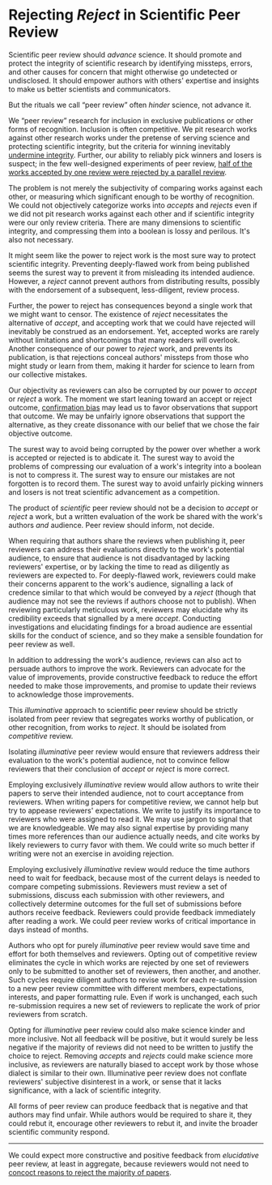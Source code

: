 # Rejecting *Reject* in Scientific Peer Review

Scientific peer review should *advance* science. It should promote and protect the integrity of scientific research by identifying missteps, errors, and other causes for concern that might otherwise go undetected or undisclosed. It should empower authors with others' expertise and insights to make us better scientists and communicators.

But the rituals we call “peer review” often *hinder* science, not advance it.

We “peer review” research for inclusion in exclusive publications or other forms of recognition. Inclusion is often competitive. We pit research works against other research works under the pretense of serving science and protecting scientific integrity, but the criteria for winning inevitably [undermine integrity](./The-Harms-of-Exclusionary-Peer-Reivew.md). Further, our ability to reliably pick winners and losers is suspect; in the few well-designed experiments of peer review, [half of the works accepted by one review were rejected by a parallel review](./Notes.md#replicability). 

The problem is not merely the subjectivity of comparing works against each other, or measuring which significant enough to be worthy of recognition. We could not objectively categorize works into *accepts* and *rejects* even if we did not pit research works against each other and if scientific integrity were our only review criteria. There are many dimensions to scientific integrity, and compressing them into a boolean is lossy and perilous. It's also not necessary.

It might seem like the power to reject work is the most sure way to protect scientific integrity. Preventing deeply-flawed work from being published seems the surest way to prevent it from misleading its intended audience. However, a *reject* cannot prevent authors from distributing results, possibly with the endorsement of a subsequent, less-diligent, review process.

Further, the power to reject has consequences beyond a single work that we might want to censor. The existence of *reject* necessitates the alternative of *accept*, and accepting work that we could have rejected will inevitably be construed as an endorsement. Yet, accepted works are rarely without limitations and shortcomings that many readers will overlook. Another consequence of our power to *reject* work, and prevents its publication, is that rejections conceal authors' missteps from those who might study or learn from them, making it harder for science to learn from our collective mistakes.

Our objectivity as reviewers can also be corrupted by our power to *accept* or *reject* a work. The moment we start leaning toward an accept or reject outcome, [confirmation bias](https://en.wikipedia.org/wiki/Confirmation_bias) may lead us to favor observations that support that outcome. We may be unfairly ignore observations that support the alternative, as they create dissonance with our belief that we chose the fair objective outcome.

The surest way to avoid being corrupted by the power over whether a work is accepted or rejected is to abdicate it. The surest way to avoid the problems of compressing our evaluation of a work's integrity into a boolean is not to compress it. The surest way to ensure our mistakes are not forgotten is to record them. The surest way to avoid unfairly picking winners and losers is not treat scientific advancement as a competition.

The product of *scientific* peer review should not be a decision to *accept* or *reject* a work, but a written evaluation of the work be shared with the work's authors *and* audience. Peer review should inform, not decide.

When requiring that authors share the reviews when publishing it, peer reviewers can address their evaluations directly to the work's potential audience, to ensure that audience is not disadvantaged by lacking reviewers' expertise, or by lacking the time to read as diligently as reviewers are expected to. For deeply-flawed work, reviewers could make their concerns apparent to the work's audience, signalling a lack of credence similar to that which would be conveyed by a *reject* (though that audience may not see the reviews if authors choose not to publish). When reviewing particularly meticulous work, reviewers may elucidate why its credibility exceeds that signalled by a mere *accept*. Conducting investigations and elucidating findings for a broad audience are essential skills for the conduct of science, and so they make a sensible foundation for peer review as well.

In addition to addressing the work's audience, reviews can also act to persuade authors to improve the work. Reviewers can advocate for the value of improvements, provide constructive feedback to reduce the effort needed to make those improvements, and promise to update their reviews to acknowledge those improvements.

This *illuminative* approach to scientific peer review should be strictly isolated from peer review that segregates works worthy of publication, or other recognition, from works to *reject*. It should be isolated from *competitive* review.

Isolating *illuminative* peer review would ensure that reviewers address their evaluation to the work's potential audience, not to convince fellow reviewers that their conclusion of *accept* or *reject* is more correct.

Employing exclusively *illuminative* review would allow authors to write their papers to serve their intended audience, not to court acceptance from reviewers. When writing papers for competitive review, we cannot help but try to appease reviewers' expectations. We write to justify its importance to reviewers who were assigned to read it. We may use jargon to signal that we are knowledgeable. We may also signal expertise by providing many times more references than our audience actually needs, and cite works by likely reviewers to curry favor with them. We could write so much better if writing were not an exercise in avoiding rejection.

Employing exclusively *illuminative* review would reduce the time authors need to wait for feedback, because most of the current delays is needed to compare competing submissions. Reviewers must review a set of submissions, discuss each submission with other reviewers, and collectively determine outcomes for the full set of submissions before authors receive feedback. Reviewers could provide feedback immediately after reading a work. We could peer review works of critical importance in days instead of months.

Authors who opt for purely *illuminative* peer review would save time and effort for both themselves and reviewers. Opting out of competitive review eliminates the cycle in which works are rejected by one set of reviewers only to be submitted to another set of reviewers, then another, and another. Such cycles require diligent authors to revise work for each re-submission to a new peer review committee with different members, expectations, interests, and paper formatting rule. Even if work is unchanged, each such re-submission requires a new set of reviewers to replicate the work of prior reviewers from scratch.

Opting for *illuminative* peer review could also make science kinder and more inclusive. Not all feedback will be positive, but it would surely be less negative if the majority of reviews did not need to be written to justify the choice to reject. Removing *accepts* and *rejects* could make science more inclusive, as reviewers are naturally biased to accept work by those whose dialect is similar to their own. Illuminative peer review does not conflate reviewers' subjective disinterest in a work, or sense that it lacks significance, with a lack of scientific integrity.

All forms of peer review can produce feedback that is negative and that authors may find unfair. While authors would be required to share it, they could rebut it, encourage other reviewers to rebut it, and invite the broader scientific community respond.


---

We could expect more constructive and positive feedback from *elucidative* peer review, at least in aggregate, because reviewers would not need to [concoct reasons to reject the majority of papers](./The-Harms-of-Exclusionary-Peer-Reivew.md/#negative-feedback).

